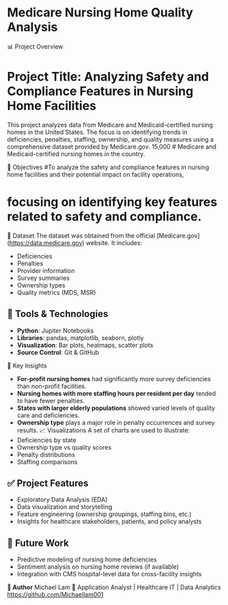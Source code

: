 # Medicare Nursing Home Quality Analysis

📊 Project Overview
# Project Title: Analyzing Safety and Compliance Features in Nursing Home Facilities
This project analyzes data from Medicare and Medicaid-certified nursing homes in the United States. The focus is on identifying trends in deficiencies, penalties, staffing, ownership, and quality measures using a comprehensive dataset provided by Medicare.gov.
15,000 # Medicare and Medicaid-certified nursing homes in the country.

📌 Objectives
#To analyze the safety and compliance features in nursing home facilities and their potential impact on facility operations, 
# focusing on identifying key features related to safety and compliance.

📁 Dataset
The dataset was obtained from the official [Medicare.gov] (https://data.medicare.gov) website. It includes:
- Deficiencies
- Penalties
- Provider information
- Survey summaries
- Ownership types
- Quality metrics (MDS, MSR)
## 🧰 Tools & Technologies
- **Python**: Jupiter Notebooks
- **Libraries**: pandas, matplotlib, seaborn, plotly
- **Visualization**: Bar plots, heatmaps, scatter plots
- **Source Control**: Git & GitHub

🧠 Key Insights
- **For-profit nursing homes** had significantly more survey deficiencies than non-profit facilities.
- **Nursing homes with more staffing hours per resident per day** tended to have fewer penalties.
- **States with larger elderly populations** showed varied levels of quality care and deficiencies.
- **Ownership type** plays a major role in penalty occurrences and survey results.
📈 Visualizations
A set of charts are used to illustrate:
- Deficiencies by state
- Ownership type vs quality scores
- Penalty distributions
- Staffing comparisons

## ✅ Project Features
- Exploratory Data Analysis (EDA)
- Data visualization and storytelling
- Feature engineering (ownership groupings, staffing bins, etc.)
- Insights for healthcare stakeholders, patients, and policy analysts



## 📌 Future Work
- Predictive modeling of nursing home deficiencies
- Sentiment analysis on nursing home reviews (if available)
- Integration with CMS hospital-level data for cross-facility insights

**🚀 Author**
Michael Lam
📍 Application Analyst | Healthcare IT | Data Analytics
https://github.com/Michaellam001

